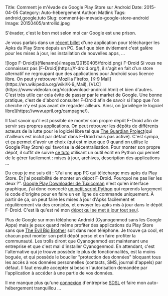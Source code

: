 Title: Comment je m'évade de Google Play Store sur Android
Date: 2015-04-05
Category: Auto-hébergement
Author: Matlink
Tags: android,google,tuto
Slug: comment-je-mevade-google-store-android
Image: 20150405/antrollid.jpeg


S'évader, c'est le bon mot selon moi car Google est une prison.

Je vous parlais dans un [récent billet]({filename}/2015/0326-recherche-dev-android.md) d'une application pour télécharger les Apks du Play Store depuis un PC. Sauf que bien évidement c'est galère pour les mises à jour, les installation de nouvelles apps, ...

<span class="figure float-left">
![logo F-Droid]({filename}/images/20150405/fdroid.png)
<span class="caption">F-Droid</span>
</span>
Si vous ne connaissez pas [F-Droid](https://f-droid.org/), il s'agit en fait d'un store alternatif ne regroupant que des applications pour Androïd sous licence libre. On peut y retrouver Mozilla Firefox, [K-9 Mail](https://en.wikipedia.org/wiki/K-9_Mail), [VLC](https://www.videolan.org/vlc/download-android.html) et bien d'autres. C'est très utile car cela évite de passer par le market de Google. Une bonne pratique, c'est de d'abord consulter F-Droid afin de savoir si l'app que l'on cherche n'y est pas avant de regarder ailleurs. Ainsi, on [privilégie le logiciel libre](https://www.april.org/campagne/).

Il faut savoir qu'il est possible de monter son propre dépôt F-Droid afin de servir ses propres applications. On peut retrouver les dépôts de différents acteurs de la lutte pour le logiciel libre tel que [The Guardian Project](https://guardianproject.info/)(qui d'ailleurs est inclut par défaut dans F-Droid mais pas activé). C'est sympa, et ça permet d'avoir un choix (qui est mieux que 0 quand on utilise le Google Play Store) qui favorise la décentralisation. Pour monter son propre dépôt, il suffit de suivre [ce tuto](https://f-droid.org/wiki/page/Installing_the_Server/Repo_Tools) utilisant un outil écrit en Python qui permet de le gérer facilement : mises à jour, archives, description des applications ... 

Du coup je me suis dit : "J'ai une app PC qui télécharge mes apks du Play Store. Et j'ai possibilité de monter un dépot F-Droid. Pourquoi ne pas lier les deux ?". [Google Play Downloader de Tuxicoman](https://codingteam.net/project/googleplaydownloader) n'est qu'en interface graphique, j'ai donc concocté [un petit script Python](https://github.com/matlink/gplay-cli) qui reprends largement le code d'origine pour en faire un en ligne de commande uniquement. À partir de ça, on peut faire les mises à jour d'Apks facilement et régulièrement via des cronjobs, et envoyer les apks mis à jour dans le dépôt F-Droid. C'est là qu'est né mon [dépot qui se met à jour tout seul](https://matlink.fr/fdroid/).

Plus de Google sur mon téléphone Android (Cyanogenmod sans les Google Apps) mais je peux quand même profiter des applications du Play Store sans que [The Evil Big Brother](https://fr.wikipedia.org/wiki/Don't_be_evil) soit dans mon téléphone. Je trouve ça cool, et chacun peut monter son petit dépôt perso et en faire profiter la communauté. Les trolls diront que Cyanogenmod est maintenant une entreprise et que c'est mal d'installer Cyanogenmod. En attendant, c'est l'alternative qui je trouve possède le plus de fonctionnalités, est la moins boguée, et qui possède le bouclier "protection des données" bloquant tous les accès à vos données personnelles (contacts, SMS, journal d'appels) par défaut. Il faut ensuite accepter si besoin l'autorisation demandée par l'application à accéder à une partie de vos données. 

Il me manque plus qu'une [connexion](https://yunohost.org/#/isp_fr) d'entreprise [SDSL](https://fr.wikipedia.org/wiki/Symmetric_Digital_Subscriber_Line) et faire mon auto-hébergement tranquillou ...